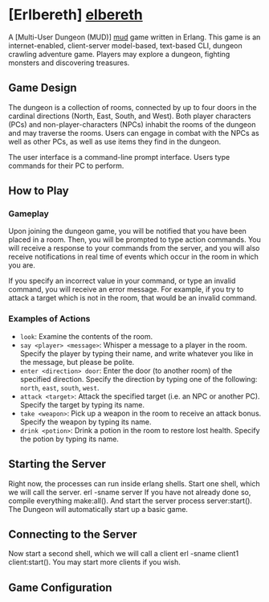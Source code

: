 ﻿# [Erlbereth] [elbereth]

A [Multi-User Dungeon (MUD)] [mud] game written in Erlang. This game is an internet-enabled, client-server model-based, text-based CLI, dungeon crawling adventure game. Players may explore a dungeon, fighting monsters and discovering treasures.

## Game Design

The dungeon is a collection of rooms, connected by up to four doors in the cardinal directions (North, East, South, and West). Both player characters (PCs) and non-player-characters (NPCs) inhabit the rooms of the dungeon and may traverse the rooms. Users can engage in combat with the NPCs as well as other PCs, as well as use items they find in the dungeon.

The user interface is a command-line prompt interface. Users type commands for their PC to perform.

## How to Play

### Gameplay

Upon joining the dungeon game, you will be notified that you have been placed in a room. Then, you will be prompted to type action commands. You will receive a response to your commands from the server, and you will also receive notifications in real time of events which occur in the room in which you are.

If you specify an incorrect value in your command, or type an invalid command, you will receive an error message. For example, if you try to attack a target which is not in the room, that would be an invalid command.

### Examples of Actions

* `look`: Examine the contents of the room.
* `say <player> <message>`: Whisper a message to a player in the room. Specify the player by typing their name, and write whatever you like in the message, but please be polite.
* `enter <direction> door`: Enter the door (to another room) of the specified direction. Specify the direction by typing one of the following: `north`, `east`, `south`, `west`.
* `attack <target>`: Attack the specified target (i.e. an NPC or another PC). Specify the target by typing its name.
* `take <weapon>`: Pick up a weapon in the room to receive an attack bonus. Specify the weapon by typing its name.
* `drink <potion>`: Drink a potion in the room to restore lost health. Specify the potion by typing its name.


## Starting the Server
Right now, the processes can run inside erlang shells. 
Start one shell, which we will call the server.
	erl -sname server
If you have not already done so, compile everything
	make:all().
And start the server process
	server:start().
The Dungeon will automatically start up a basic game.

## Connecting to the Server
Now start a second shell, which we will call a client
	erl -sname client1
	client:start().
You may start more clients if you wish.



## Game Configuration






[elbereth]: http://nethack.wikia.com/wiki/Elbereth
[mud]: http://en.wikipedia.org/wiki/MUD
